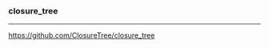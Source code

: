 ### closure_tree
---



https://github.com/ClosureTree/closure_tree

```sh
```

```ruby
```

```ruby
```
